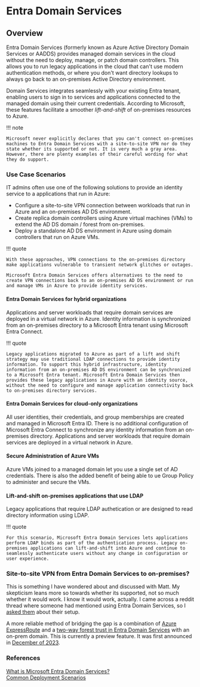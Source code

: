 # Entra Domain Services

## Overview

Entra Domain Services (formerly known as Azure Active Directory Domain Services or AADDS) provides managed domain services in the cloud without the need to deploy, manage, or patch domain controllers. This allows you to run legacy applications in the cloud that can't use modern authentication methods, or where you don't want directory lookups to always go back to an on-premises Active Directory environment. 

Domain Services integrates seamlessly with your existing Entra tenant, enabling users to sign in to services and applications connected to the managed domain using their current credentials. According to Microsoft, these features facilitate a smoother *lift-and-shift* of on-premises resources to Azure.

!!! note

    Microsoft never explicitly declares that you can't connect on-premises machines to Entra Domain Services with a site-to-site VPN nor do they state whether its supported or not. It is very much a gray area. However, there are plenty examples of their careful wording for what they do support.

### Use Case Scenarios

IT admins often use one of the following solutions to provide an identity service to a applications that run in Azure:

- Configure a site-to-site VPN connection between workloads that run in Azure and an on-premises AD DS environment.
- Create replica domain controllers using Azure virtual machines (VMs) to extend the AD DS domain / forest from on-premises.
- Deploy a standalone AD DS environment in Azure using domain controllers that run on Azure VMs.

!!! quote

    With these approaches, VPN connections to the on-premises directory make applications vulnerable to transient network glitches or outages.

    Microsoft Entra Domain Services offers alternatives to the need to create VPN connections back to an on-premises AD DS environment or run and manage VMs in Azure to provide identity services.

#### Entra Domain Services for hybrid organizations

Applications and server workloads that require domain services are deployed in a virtual network in Azure. Identity information is synchronized from an on-premises directory to a Microsoft Entra tenant using Microsoft Entra Connect. 

!!! quote

    Legacy applications migrated to Azure as part of a lift and shift strategy may use traditional LDAP connections to provide identity information. To support this hybrid infrastructure, identity information from an on-premises AD DS environment can be synchronized to a Microsoft Entra tenant. Microsoft Entra Domain Services then provides these legacy applications in Azure with an identity source, without the need to configure and manage application connectivity back to on-premises directory services.

#### Entra Domain Services for cloud-only organizations

All user identities, their credentials, and group memberships are created and managed in Microsoft Entra ID. There is no additional configuration of Microsoft Entra Connect to synchronize any identity information from an on-premises directory. Applications and server workloads that require domain services are deployed in a virtual network in Azure.

#### Secure Administration of Azure VMs

Azure VMs joined to a managed domain let you use a single set of AD credentials. There is also the added benefit of being able to ue Group Policy to administer and secure the VMs.

#### Lift-and-shift on-premises applications that use LDAP

Legacy applications that require LDAP authetication or are designed to read directory information using LDAP.

!!! quote 

    For this scenario, Microsoft Entra Domain Services lets applications perform LDAP binds as part of the authentication process. Legacy on-premises applications can lift-and-shift into Azure and continue to seamlessly authenticate users without any change in configuration or user experience.

### Site-to-site VPN from Entra Domain Services to on-premises?

This is something I have wondered about and discussed with Matt. My skepticism leans more so towards whether its supported, not so much whether it would work. I know it would work, actually. I came across a reddit thread where someone had mentioned using Entra Domain Services, so I [asked them](https://www.reddit.com/r/sysadmin/comments/1jqi2y6/entra_id_to_onprem/ml7a9op/) about their setup.

A more reliable method of bridging the gap is a combination of [Azure ExpressRoute](https://learn.microsoft.com/en-us/azure/expressroute/expressroute-introduction) and a [two-way forest trust in Entra Domain Services](https://learn.microsoft.com/en-us/entra/identity/domain-services/tutorial-create-forest-trust) with an on-prem domain. This is currently a preview feature. It was first announced in [December of 2023](https://devblogs.microsoft.com/identity/trust-domain-options/).

### References

[What is Microsoft Entra Domain Services?](https://learn.microsoft.com/en-us/entra/identity/domain-services/overview)<br>
[Common Deployment Scenarios](https://learn.microsoft.com/en-us/entra/identity/domain-services/scenarios#common-ways-to-provide-identity-solutions-in-the-cloud)<br>
